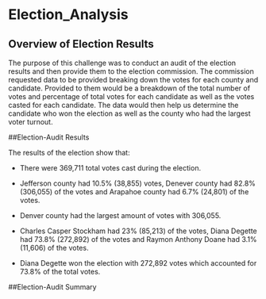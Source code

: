 # Election_Analysis

## Overview of Election Results
The purpose of this challenge was to conduct an audit of the election results and then provide them to the election commission. The commission requested data to be provided breaking down the votes for each county and candidate. Provided to them would be a breakdown of the total number of votes and percentage of total votes for each candidate as well as the votes casted for each candidate. The data would then help us determine the candidate who won the election as well as the county who had the largest voter turnout. 

##Election-Audit Results

The results of the election show that:

- There were 369,711 total votes cast during the election. 

- Jefferson county had 10.5% (38,855) votes, Denever county had 82.8% (306,055) of the votes and Arapahoe county had 6.7% (24,801) of the votes.

- Denver county had the largest amount of votes with 306,055.

- Charles Casper Stockham had 23% (85,213) of the votes, Diana Degette had 73.8% (272,892) of the votes and Raymon Anthony Doane had 3.1% (11,606) of the votes.

- Diana Degette won the election with 272,892 votes which accounted for 73.8% of the total votes.

##Election-Audit Summary

